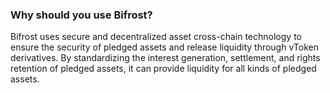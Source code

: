 ### Why should you use Bifrost?
Bifrost uses secure and decentralized asset cross-chain technology to ensure the security of pledged assets and release liquidity through vToken derivatives. By standardizing the interest generation, settlement, and rights retention of pledged assets, it can provide liquidity for all kinds of pledged assets.